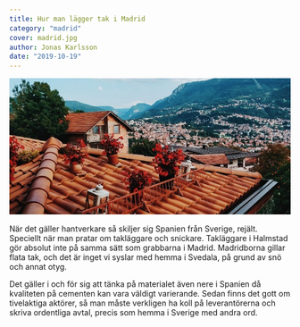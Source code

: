 ```yaml
---
title: Hur man lägger tak i Madrid
category: "madrid"
cover: madrid.jpg
author: Jonas Karlsson
date: "2019-10-19"
---
```

![unsplash.com](./madrid.jpg)

När det gäller hantverkare så skiljer sig Spanien från Sverige, rejält. Speciellt när man pratar om takläggare och snickare.
Takläggare i Halmstad gör absolut inte på samma sätt som grabbarna i Madrid. Madridborna gillar flata tak, och det är inget vi syslar med hemma i Svedala, på grund av snö och annat otyg.

Det gäller i och för sig att tänka på materialet även nere i Spanien då kvaliteten på cementen kan vara väldigt varierande. Sedan finns det gott om tivelaktiga aktörer, så man måste verkligen ha koll på leverantörerna och skriva ordentliga avtal, precis som hemma i Sverige med andra ord.

